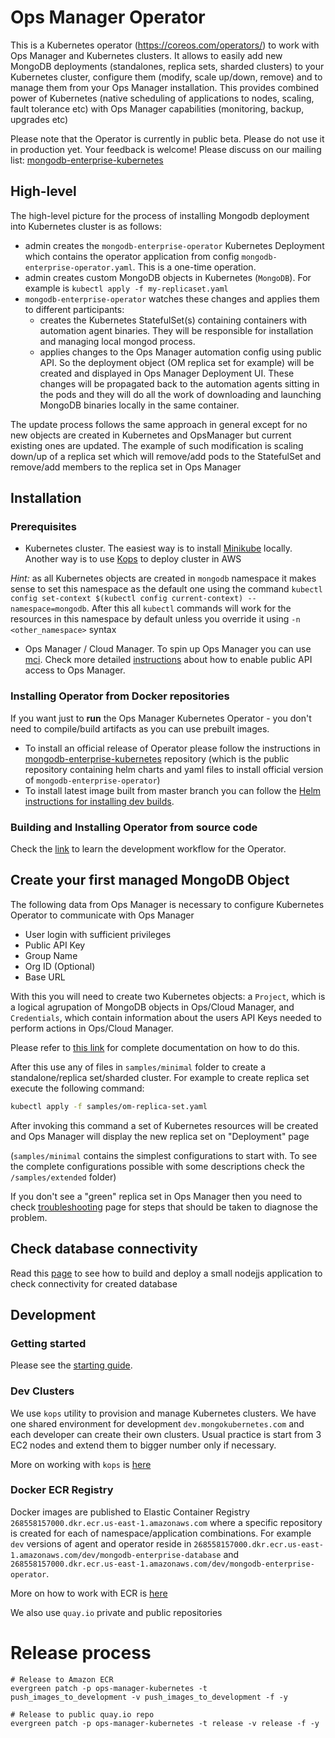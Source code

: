 # Ops Manager Operator #

This is a Kubernetes operator (https://coreos.com/operators/) to work
with Ops Manager and Kubernetes clusters. It allows to easily add new
MongoDB deployments (standalones, replica sets, sharded clusters) to your Kubernetes cluster, configure them (modify, scale up/down, remove) and to manage them from your
Ops Manager installation. This provides combined power of Kubernetes (native scheduling of applications to nodes, scaling, fault tolerance etc) with Ops Manager capabilities (monitoring, backup, upgrades etc)

Please note that the Operator is currently in public beta. Please do not use it in production yet. Your feedback is welcome! Please discuss on our mailing list: [mongodb-enterprise-kubernetes](https://groups.google.com/a/10gen.com/forum/#!forum/mongodb-enterprise-kubernetes)

## High-level

The high-level picture for the process of installing Mongodb deployment into Kubernetes cluster is as follows:
* admin creates the `mongodb-enterprise-operator` Kubernetes Deployment which contains the operator application from config `mongodb-enterprise-operator.yaml`. This is a one-time operation.
* admin creates custom MongoDB objects in Kubernetes (`MongoDB`). For example is `kubectl apply -f my-replicaset.yaml`
* `mongodb-enterprise-operator` watches these changes and applies them to different participants:
  * creates the Kubernetes StatefulSet(s) containing containers with automation agent binaries. They will be responsible for installation and managing local mongod process.
  * applies changes to the Ops Manager automation config using public API. So the deployment object (OM replica set for example) will be created and displayed in Ops Manager Deployment UI. 
These changes will be propagated back to the automation agents sitting in the pods and they will do all the work of downloading and launching MongoDB binaries locally in the same container.

The update process follows the same approach in general except for no new objects are created in Kubernetes and OpsManager but current existing ones are updated. The example of such modification is scaling down/up of a replica set which will remove/add pods to the StatefulSet and remove/add members to the replica set in Ops Manager

## Installation ##

### Prerequisites ###

* Kubernetes cluster. The easiest way is to install [Minikube](docs/minikube.md) locally.
 Another way is to use [Kops](docs/aws_kops.md) to deploy cluster in AWS
 
 *Hint:* as all Kubernetes objects are created in `mongodb` namespace it makes sense to set this namespace as the default one
 using the command `kubectl config set-context $(kubectl config current-context) --namespace=mongodb`. After
 this all `kubectl` commands will work for the resources in this namespace by default unless you override it using `-n <other_namespace>` syntax
 
* Ops Manager / Cloud Manager. To spin up Ops Manager you can use [mci](https://mci.mms-build.10gen.cc). Check more detailed
[instructions](docs/ops-manager.md) about how to enable public API access to Ops Manager.

### Installing Operator from Docker repositories ###

If you want just to **run** the Ops Manager Kubernetes Operator - you don't need to compile/build artifacts as 
you can use prebuilt images.
* To install an official release of Operator please follow the instructions in 
[mongodb-enterprise-kubernetes](https://github.com/mongodb/mongodb-enterprise-kubernetes) repository (which is the public
repository containing helm charts and yaml files to install official version of `mongodb-enterprise-operator`) 
* To install latest image built from master branch you can follow the [Helm instructions for installing dev builds](/docs/helm.md).

### Building and Installing Operator from source code ###

Check the [link](docs/dev/dev-start-guide.md) to learn the development workflow for the Operator.

## Create your first managed MongoDB Object ##

The following data from Ops Manager is necessary to configure Kubernetes Operator to communicate with Ops Manager 
* User login with sufficient privileges
* Public API Key
* Group Name
* Org ID (Optional)
* Base URL

With this you will need to create two Kubernetes objects: a `Project`, which is a logical
agrupation of MongoDB objects in Ops/Cloud Manager, and `Credentials`,
which contain information about the users API Keys needed to perform
actions in Ops/Cloud Manager.

Please refer to [this link](docs/using-credentials.md) for complete
documentation on how to do this.

After this use any of files in `samples/minimal` folder to create a standalone/replica set/sharded cluster.
For example to create replica set execute the following command:

```bash
kubectl apply -f samples/om-replica-set.yaml
```

After invoking this command a set of Kubernetes resources will be created and Ops Manager will display the new replica
set on "Deployment" page

(`samples/minimal` contains the simplest configurations to start with. To see the complete configurations possible with some
 descriptions check the `/samples/extended` folder)

If you don't see a "green" replica set in Ops Manager then you need to check [troubleshooting](docs/troubleshooting.md) 
page for steps that should be taken to diagnose the problem.


## Check database connectivity

Read this [page](docs/check_database.md) to see how to build and deploy a small nodejjs application to check connectivity 
for created database

## Development

### Getting started
Please see the [starting guide](docs/dev/dev-start-guide.md).

### Dev Clusters
We use `kops` utility to provision and manage Kubernetes clusters. We have one shared environment for development 
`dev.mongokubernetes.com` and each developer can create their own clusters. Usual practice is start from 3 EC2 nodes 
and extend them to bigger number only if necessary.

More on working with `kops` is [here](docs/aws_kops.md)

### Docker ECR Registry
Docker images are published to Elastic Container Registry `268558157000.dkr.ecr.us-east-1.amazonaws.com` where a 
specific repository is created for each of namespace/application combinations. For example `dev` versions of agent and 
operator reside in `268558157000.dkr.ecr.us-east-1.amazonaws.com/dev/mongodb-enterprise-database` and 
`268558157000.dkr.ecr.us-east-1.amazonaws.com/dev/mongodb-enterprise-operator`.

More on how to work with ECR is [here](docs/dev/aws_docker_registry.md)

We also use `quay.io` private and public repositories


# Release process

```
# Release to Amazon ECR
evergreen patch -p ops-manager-kubernetes -t push_images_to_development -v push_images_to_development -f -y

# Release to public quay.io repo
evergreen patch -p ops-manager-kubernetes -t release -v release -f -y
```
